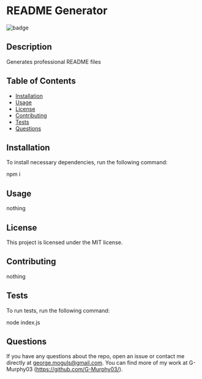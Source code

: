 
# README Generator
![badge](https://img.shields.io/badge/license-MIT-brightgreen)<br/>

## Description
Generates professional README files

## Table of Contents
* [Installation](#installation)
* [Usage](#usage)
* [License](#license)
* [Contributing](#contributing)
* [Tests](#tests)
* [Questions](#questions)
    
## Installation
To install necessary dependencies, run the following command:

npm i

## Usage
nothing

## License
This project is licensed under the MIT license.    

## Contributing
nothing

## Tests
To run tests, run the following command:

node index.js

## Questions
If you have any questions about the repo, open an issue or contact me directly at george.moguls@gmail.com. You can find more of my work at G-Murphy03 (https://github.com/G-Murphy03/).
    